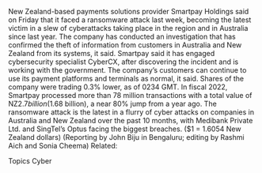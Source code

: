 New Zealand-based payments solutions provider Smartpay Holdings said on Friday that it faced a ransomware attack last week, becoming the latest victim in a slew of cyberattacks taking place in the region and in Australia since last year.
The company has conducted an investigation that has confirmed the theft of information from customers in Australia and New Zealand from its systems, it said.
Smartpay said it has engaged cybersecurity specialist CyberCX, after discovering the incident and is working with the government.
The company’s customers can continue to use its payment platforms and terminals as normal, it said.
Shares of the company were trading 0.3% lower, as of 0234 GMT.
In fiscal 2022, Smartpay processed more than 78 million transactions with a total value of NZ$2.7 billion ($1.68 billion), a near 80% jump from a year ago.
The ransomware attack is the latest in a flurry of cyber attacks on companies in Australia and New Zealand over the past 10 months, with Medibank Private Ltd. and SingTel’s Optus facing the biggest breaches.
($1 = 1.6054 New Zealand dollars)
(Reporting by John Biju in Bengaluru; editing by Rashmi Aich and Sonia Cheema)
Related:

Topics
Cyber
